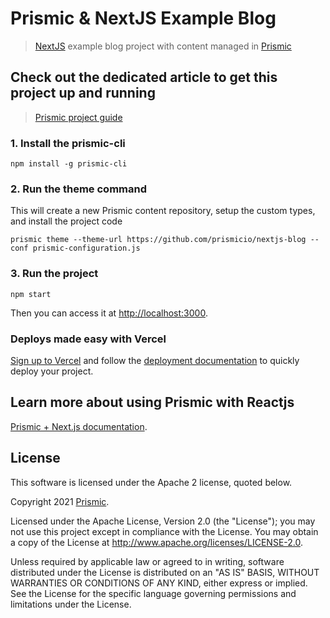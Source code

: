 # Prismic & NextJS Example Blog
> [NextJS](https://nextjs.org/) example blog project with content managed in [Prismic](https://prismic.io)

## Check out the dedicated article to get this project up and running
> [Prismic project guide](https://intercom.help/prismicio/en/articles/2882569-sample-blog-with-api-based-cms-in-next-js)

### 1. Install the prismic-cli

```
npm install -g prismic-cli
```

### 2. Run the theme command
This will create a new Prismic content repository, setup the custom types, and install the project code
```
prismic theme --theme-url https://github.com/prismicio/nextjs-blog --conf prismic-configuration.js
```
### 3. Run the project
```
npm start
```
Then you can access it at [http://localhost:3000](http://localhost:3000).

### Deploys made easy with Vercel
[Sign up to Vercel](https://vercel.com/login) and follow the [deployment documentation](https://vercel.com/docs/platform/deployments) to quickly deploy your project.

## Learn more about using Prismic with Reactjs

[Prismic + Next.js documentation](https://prismic.io/docs/technologies/getting-started-nextjs).

## License

This software is licensed under the Apache 2 license, quoted below.

Copyright 2021 [Prismic](http://prismic.io).

Licensed under the Apache License, Version 2.0 (the "License"); you may not use this project except in compliance with the License. You may obtain a copy of the License at http://www.apache.org/licenses/LICENSE-2.0.

Unless required by applicable law or agreed to in writing, software distributed under the License is distributed on an "AS IS" BASIS, WITHOUT WARRANTIES OR CONDITIONS OF ANY KIND, either express or implied. See the License for the specific language governing permissions and limitations under the License.
